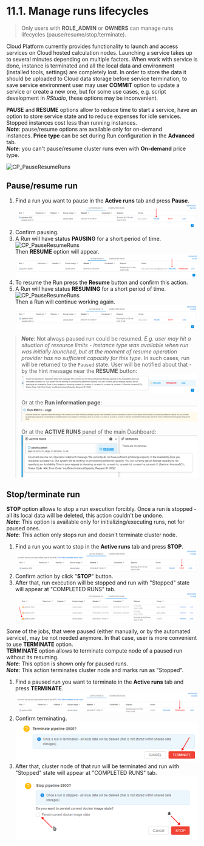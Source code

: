 # 11.1. Manage runs lifecycles

> Only users with **ROLE\_ADMIN** or **OWNERS** can manage runs lifecycles (pause/resume/stop/terminate).

Cloud Platform currently provides functionality to launch and access services on Cloud hosted calculation nodes. Launching a service takes up to several minutes depending on multiple factors. When work with service is done, instance is terminated and all the local data and environment (installed tools, settings) are completely lost. In order to store the data it should be uploaded to Cloud data storage before service termination, to save service environment user may user **COMMIT** option to update a service or create a new one, but for some use cases, e.g. script development in _RStudio_, these options may be inconvenient.

**PAUSE** and **RESUME** options allow to reduce time to start a service, have an option to store service state and to reduce expenses for idle services. Stopped instances cost less than running instances.  
**_Note_**: pause/resume options are available only for on-demand instances. **Price type** can be set during Run configuration in the **Advanced** tab.  
**_Note_**: you can't pause/resume cluster runs even with **On-demand** price type.  

![CP_PauseResumeRuns](attachments/PauseResumeRuns_1.png)

## Pause/resume run

1. Find a run you want to pause in the **Active runs** tab and press **Pause**.  
    ![CP_PauseResumeRuns](attachments/PauseResumeRuns_2.png)
2. Confirm pausing.
3. A Run will have status **PAUSING** for a short period of time.  
    ![CP_PauseResumeRuns](attachments/PauseResumeRuns_3.png)  
    Then **RESUME** option will appear.  
    ![CP_PauseResumeRuns](attachments/PauseResumeRuns_4.png)
4. To resume the Run press the **Resume** button and confirm this action.
5. A Run will have status **RESUMING** for a short period of time.  
    ![CP_PauseResumeRuns](attachments/PauseResumeRuns_5.png)  
    Then a Run will continue working again.  
    ![CP_PauseResumeRuns](attachments/PauseResumeRuns_6.png)

> **_Note_**: Not always paused run could be resumed. _E.g. user may hit a situation of resource limits - instance type was available when run was initially launched, but at the moment of resume operation provider has no sufficient capacity for this type._
> In such cases, run will be returned to the `Paused` state. User will be notified about that - by the hint message near the **RESUME** button:  
> ![CP_PauseResumeRuns](attachments/PauseResumeRuns_12.png)
>
> Or at the **Run information page**:  
> ![CP_PauseResumeRuns](attachments/PauseResumeRuns_13.png)
>
> Or at the **ACTIVE RUNS** panel of the main Dashboard:  
> ![CP_PauseResumeRuns](attachments/PauseResumeRuns_14.png)

## Stop/terminate run

**STOP** option allows to stop a run execution forcibly. Once a run is stopped - all its local data will be deleted, this action couldn't be undone.  
**_Note_**: This option is available only for initializing/executing runs, not for paused ones.  
**_Note_**: This action only stops run and doesn't terminate cluster node.

1. Find a run you want to stop in the **Active runs** tab and press **STOP**.  
    ![CP_PauseResumeRuns](attachments/PauseResumeRuns_7.png)
2. Confirm action by click "**STOP**" button.
3. After that, run execution will be stopped and run with "Stopped" state will appear at "COMPLETED RUNS" tab.  
    ![CP_PauseResumeRuns](attachments/PauseResumeRuns_11.png)

Some of the jobs, that were paused (either manually, or by the automated service), may be not needed anymore. In that case, user is more convenient to use **TERMINATE** option.  
**TERMINATE** option allows to terminate compute node of a paused run without its resuming.  
**_Note_**: This option is shown only for paused runs.  
**_Note_**: This action terminates cluster node and marks run as "Stopped".

1. Find a paused run you want to terminate in the **Active runs** tab and press **TERMINATE**.  
    ![CP_PauseResumeRuns](attachments/PauseResumeRuns_9.png)
2. Confirm terminating.  
    ![CP_PauseResumeRuns](attachments/PauseResumeRuns_10.png)
3. After that, cluster node of that run will be terminated and run with "Stopped" state will appear at "COMPLETED RUNS" tab.  
    ![CP_PauseResumeRuns](attachments/PauseResumeRuns_8.png)
